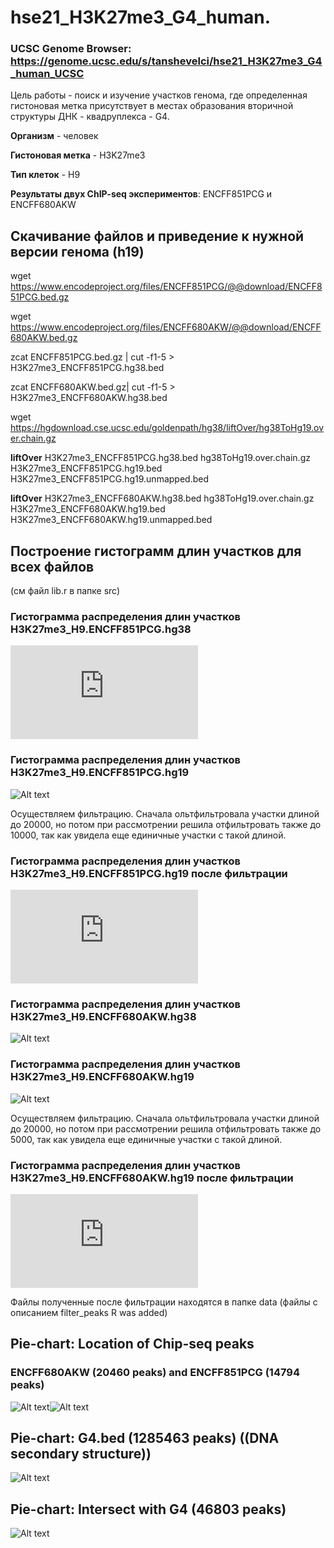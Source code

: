 # hse21_H3K27me3_G4_human.

### **UCSC Genome Browser**: https://genome.ucsc.edu/s/tanshevelci/hse21_H3K27me3_G4_human_UCSC 

Цель работы - поиск и изучение участков генома, где
определенная гистоновая метка присутствует в местах образования вторичной структуры ДНК - квадруплекса - G4.

**Организм** - человек

**Гистоновая метка** - H3K27me3

**Тип клеток** - H9

**Результаты двух ChIP-seq экспериментов**: ENCFF851PCG и ENCFF680AKW


## Скачивание файлов и приведение к нужной версии генома (h19)

wget https://www.encodeproject.org/files/ENCFF851PCG/@@download/ENCFF851PCG.bed.gz

wget https://www.encodeproject.org/files/ENCFF680AKW/@@download/ENCFF680AKW.bed.gz

zcat ENCFF851PCG.bed.gz |  cut -f1-5 > H3K27me3_ENCFF851PCG.hg38.bed

zcat ENCFF680AKW.bed.gz|  cut -f1-5 > H3K27me3_ENCFF680AKW.hg38.bed

wget https://hgdownload.cse.ucsc.edu/goldenpath/hg38/liftOver/hg38ToHg19.over.chain.gz


**liftOver** H3K27me3_ENCFF851PCG.hg38.bed hg38ToHg19.over.chain.gz H3K27me3_ENCFF851PCG.hg19.bed H3K27me3_ENCFF851PCG.hg19.unmapped.bed 

**liftOver** H3K27me3_ENCFF680AKW.hg38.bed hg38ToHg19.over.chain.gz H3K27me3_ENCFF680AKW.hg19.bed H3K27me3_ENCFF680AKW.hg19.unmapped.bed 

## Построение гистограмм длин участков для всех файлов

(см файл lib.r в папке src)

### Гистограмма распределения длин участков H3K27me3_H9.ENCFF851PCG.hg38 

![Alt text](https://github.com/tanshevel/hse21_H3K27me3_G4_human./blob/main/images/original_len_histH3K27me3_H9.ENCFF851PCG.hg38.pdf)

### Гистограмма распределения длин участков H3K27me3_H9.ENCFF851PCG.hg19

![Alt text](https://github.com/tanshevel/hse21_H3K27me3_G4_human./blob/main/images/my_len_hist.H3K27me3_H9.ENCFF851PCG.hg38.png)

Осуществляем фильтрацию. Сначала ольтфильтровала участки длиной до 20000, но потом при рассмотрении решила отфильтровать также до 10000, так как увидела еще единичные участки с такой длиной.

### Гистограмма распределения длин участков H3K27me3_H9.ENCFF851PCG.hg19 после фильтрации

![Alt text](https://github.com/tanshevel/hse21_H3K27me3_G4_human./blob/main/images/filtr_len_hist.H3K27me3_H9.ENCFF851PCG.hg19.filtered.pdf)

### Гистограмма распределения длин участков H3K27me3_H9.ENCFF680AKW.hg38

![Alt text](https://github.com/tanshevel/hse21_H3K27me3_G4_human./blob/main/images/my_len_hist.H3K27me3_H9.ENCFF680AKW.hg38.png)

### Гистограмма распределения длин участков H3K27me3_H9.ENCFF680AKW.hg19

![Alt text](https://github.com/tanshevel/hse21_H3K27me3_G4_human./blob/main/images/my_len_hist.H3K27me3_H9.ENCFF680AKW.hg19.png)

Осуществляем фильтрацию. Сначала ольтфильтровала участки длиной до 20000, но потом при рассмотрении решила отфильтровать также до 5000, так как увидела еще единичные участки с такой длиной.

### Гистограмма распределения длин участков H3K27me3_H9.ENCFF680AKW.hg19 после фильтрации

![Alt text](https://github.com/tanshevel/hse21_H3K27me3_G4_human./blob/main/images/filtr_len_hist.H3K27me3_H9.ENCFF680AKW.hg19.filtered.pdf)

Файлы полученные после фильтрации находятся в папке data (файлы с описанием filter_peaks R was added)

## Pie-chart: Location of Chip-seq peaks
### ENCFF680AKW (20460 peaks) and ENCFF851PCG (14794 peaks)
![Alt text](https://github.com/tanshevel/hse21_H3K27me3_G4_human./blob/main/images/chip_seeker.H3K27me3_H9.ENCFF680AKW.hg19filtered.plotAnnoPie.png)![Alt text](https://github.com/tanshevel/hse21_H3K27me3_G4_human./blob/main/images/chip_seeker.H3K27me3_H9.ENCFF851PCG.hg19filtered.plotAnnoPie.png)

## Pie-chart: G4.bed (1285463 peaks)  ((DNA secondary structure))
![Alt text](https://github.com/tanshevel/hse21_H3K27me3_G4_human./blob/main/images/chip_seeker.G4_ALLLL.plotAnnoPie.png)

## Pie-chart: Intersect with G4 (46803 peaks)
![Alt text](https://github.com/tanshevel/hse21_H3K27me3_G4_human./blob/main/images/chip_seeker.!H3K27me3.intersect_with_G4.plotAnnoPie.png)
